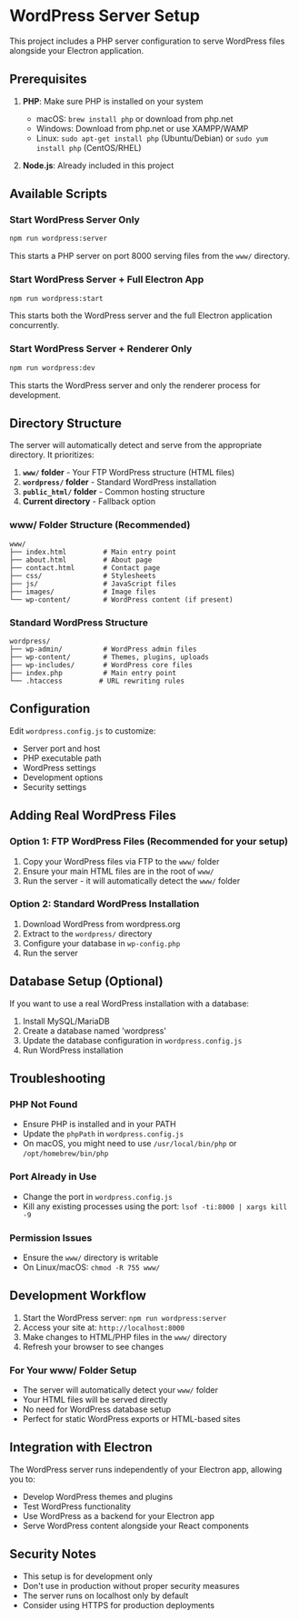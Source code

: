 # WordPress Server Setup

This project includes a PHP server configuration to serve WordPress files alongside your Electron application.

## Prerequisites

1. **PHP**: Make sure PHP is installed on your system
   - macOS: `brew install php` or download from php.net
   - Windows: Download from php.net or use XAMPP/WAMP
   - Linux: `sudo apt-get install php` (Ubuntu/Debian) or `sudo yum install php` (CentOS/RHEL)

2. **Node.js**: Already included in this project

## Available Scripts

### Start WordPress Server Only
```bash
npm run wordpress:server
```
This starts a PHP server on port 8000 serving files from the `www/` directory.

### Start WordPress Server + Full Electron App
```bash
npm run wordpress:start
```
This starts both the WordPress server and the full Electron application concurrently.

### Start WordPress Server + Renderer Only
```bash
npm run wordpress:dev
```
This starts the WordPress server and only the renderer process for development.

## Directory Structure

The server will automatically detect and serve from the appropriate directory. It prioritizes:

1. **`www/` folder** - Your FTP WordPress structure (HTML files)
2. **`wordpress/` folder** - Standard WordPress installation
3. **`public_html/` folder** - Common hosting structure
4. **Current directory** - Fallback option

### www/ Folder Structure (Recommended)
```
www/
├── index.html         # Main entry point
├── about.html         # About page
├── contact.html       # Contact page
├── css/               # Stylesheets
├── js/                # JavaScript files
├── images/            # Image files
└── wp-content/        # WordPress content (if present)
```

### Standard WordPress Structure
```
wordpress/
├── wp-admin/          # WordPress admin files
├── wp-content/        # Themes, plugins, uploads
├── wp-includes/       # WordPress core files
├── index.php          # Main entry point
└── .htaccess         # URL rewriting rules
```

## Configuration

Edit `wordpress.config.js` to customize:
- Server port and host
- PHP executable path
- WordPress settings
- Development options
- Security settings

## Adding Real WordPress Files

### Option 1: FTP WordPress Files (Recommended for your setup)
1. Copy your WordPress files via FTP to the `www/` folder
2. Ensure your main HTML files are in the root of `www/`
3. Run the server - it will automatically detect the `www/` folder

### Option 2: Standard WordPress Installation
1. Download WordPress from wordpress.org
2. Extract to the `wordpress/` directory
3. Configure your database in `wp-config.php`
4. Run the server

## Database Setup (Optional)

If you want to use a real WordPress installation with a database:

1. Install MySQL/MariaDB
2. Create a database named 'wordpress'
3. Update the database configuration in `wordpress.config.js`
4. Run WordPress installation

## Troubleshooting

### PHP Not Found
- Ensure PHP is installed and in your PATH
- Update the `phpPath` in `wordpress.config.js`
- On macOS, you might need to use `/usr/local/bin/php` or `/opt/homebrew/bin/php`

### Port Already in Use
- Change the port in `wordpress.config.js`
- Kill any existing processes using the port: `lsof -ti:8000 | xargs kill -9`

### Permission Issues
- Ensure the `www/` directory is writable
- On Linux/macOS: `chmod -R 755 www/`

## Development Workflow

1. Start the WordPress server: `npm run wordpress:server`
2. Access your site at: `http://localhost:8000`
3. Make changes to HTML/PHP files in the `www/` directory
4. Refresh your browser to see changes

### For Your www/ Folder Setup
- The server will automatically detect your `www/` folder
- Your HTML files will be served directly
- No need for WordPress database setup
- Perfect for static WordPress exports or HTML-based sites

## Integration with Electron

The WordPress server runs independently of your Electron app, allowing you to:
- Develop WordPress themes and plugins
- Test WordPress functionality
- Use WordPress as a backend for your Electron app
- Serve WordPress content alongside your React components

## Security Notes

- This setup is for development only
- Don't use in production without proper security measures
- The server runs on localhost only by default
- Consider using HTTPS for production deployments
